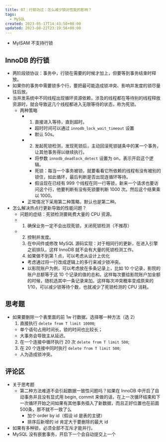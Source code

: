 ```yaml
---
title: 07｜行锁功过：怎么减少锁对性能的影响？
tags:
  - MySQL
created: 2023-05-17T14:43:50+08:00
updated: 2023-08-22T23:19:56+08:00
---
```


- MyISAM 不支持行锁

## InnoDB 的行锁

- 两阶段锁协议：事务中，行锁在需要的时候才加上，但要等到事务结束时释放。
- 如果你的事务中需要锁多个行，要把最可能造成锁冲突、影响并发度的锁尽量往后放。
- 当并发系统中不同线程出现循环资源依赖，涉及的线程都在等待别的线程释放资源时，就会导致这几个线程都进入无限等待的状态，称为死锁。
  - 两种策略
    - 1. 直接进入等待，直到超时。
      - 超时时间可以通过 `innodb_lock_wait_timeout` 设置
      - 默认 50s。
    - 2. 发起死锁检测，发现死锁后，主动回滚死锁链条中的某一个事务，让其他事务得以继续执行。
      - 将参数 `innodb_deadlock_detect` 设置为 on，表示开启这个逻辑。
      - 死锁：每当一个事务被锁，就要看看它所依赖的线程有没有被别的锁住，如此循环，最后判断是否出现连循环等待。
      - 假设现在已经有 999 个线程在同一行等锁，新来一个请求也要访问这个行，他要判断有没有死锁要判断 1000 次。然后这个结果乘以 1000。
    - 正常情况下采用第二种策略，默认也是第二种。
- 怎么解决热点行更新导致的性能问题？
  - 问题的症结：死锁检测要耗费大量的 CPU 资源。
  - 1. 确保业务一定不会出现死锁，关闭死锁检测（不推荐）
  - 2. 控制并发度。
    1. 在中间件或修改 MySQL 源码实现：对于相同行的更新，在进入引擎之前排队，这样 InnoDB 就不会有大量的死锁检测工作。
    2. 如果做不到第 1 点，可以考虑从设计上优化
      - 考虑通过将一行改成逻辑上的多行来减少锁冲突。
      - 以影院账户为例，可以考虑放在多条记录上，比如 10 个记录，影院的账户总额等于这 10 个记录的值的总和。这样每次要给影院账户加金额的时候，随机选其中一条记录来加。这样每次冲突概率变成原来的 1/10，可以减少锁等待个数，也就减少了死锁检测的 CPU 消耗。

## 思考题

- 如果要删除一个表里面的前 1w 行数据，选择哪一种方法（选 2）
  1. 直接执行 `delete from T limit 10000`;
    - 单个语句占用时间长，锁的时间也比较长；
    - 大事务会导致主从延迟。
  2. 在一个连接中循环执行 20 次 `delete from T limit 500`;
  3. 在 20 个连接中同时执行 `delete from T limit 500`;
    - 人为造成锁冲突。

## 评论区

- 关于思考题
  - 第二种方法难道不会引起数据一致性问题吗？如果在 InnoDB 中开启了自动事务并且没有显式用 begin, commit 来做的话，在上一次循环结束和下一次循环开始之间如果有其他事务插入了新数据，而且正好位置也在前面 500条，那不就不一致了么
    - 加个 order by id（假设 id 是表的主键）
    - 排序后新增的 id 肯定大于要删除的最大 id
- 如果有多种锁，必须全部不互斥才能并行。
- MySQL 没有嵌套事务，开启下一个会自动提交上一个
